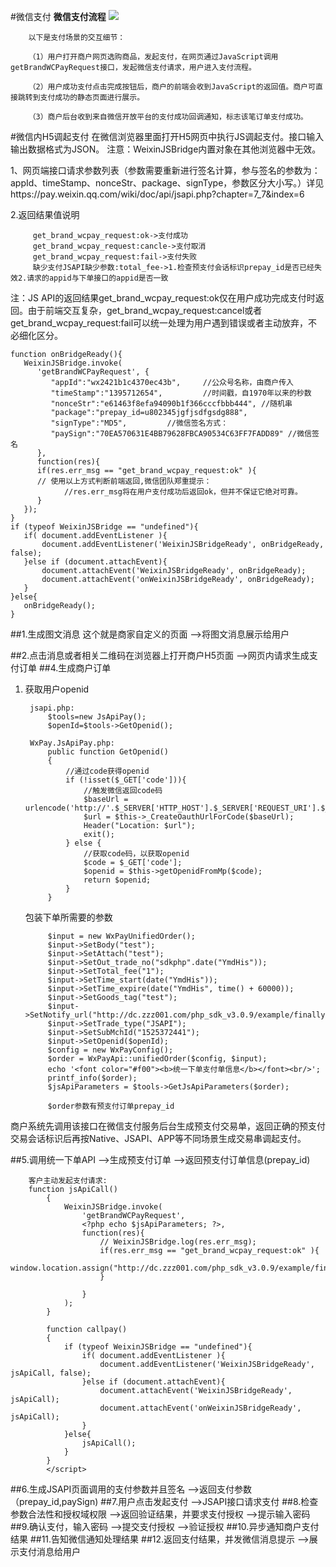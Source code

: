 
#微信支付
**微信支付流程**
![](https://pay.weixin.qq.com/wiki/doc/api/img/chapter7_4_1.png)

		以下是支付场景的交互细节：
		
		（1）用户打开商户网页选购商品，发起支付，在网页通过JavaScript调用getBrandWCPayRequest接口，发起微信支付请求，用户进入支付流程。
		
		（2）用户成功支付点击完成按钮后，商户的前端会收到JavaScript的返回值。商户可直接跳转到支付成功的静态页面进行展示。
		
		（3）商户后台收到来自微信开放平台的支付成功回调通知，标志该笔订单支付成功。
#微信内H5调起支付
在微信浏览器里面打开H5网页中执行JS调起支付。接口输入输出数据格式为JSON。
注意：WeixinJSBridge内置对象在其他浏览器中无效。

1、网页端接口请求参数列表（参数需要重新进行签名计算，参与签名的参数为：appId、timeStamp、nonceStr、package、signType，参数区分大小写。）详见https://pay.weixin.qq.com/wiki/doc/api/jsapi.php?chapter=7_7&index=6

2.返回结果值说明

		 get_brand_wcpay_request:ok->支付成功
		 get_brand_wcpay_request:cancle->支付取消
		 get_brand_wcpay_request:fail->支付失败
		 缺少支付JSAPI缺少参数:total_fee->1.检查预支付会话标识prepay_id是否已经失效2.请求的appid与下单接口的appid是否一致
注：JS API的返回结果get_brand_wcpay_request:ok仅在用户成功完成支付时返回。由于前端交互复杂，get_brand_wcpay_request:cancel或者get_brand_wcpay_request:fail可以统一处理为用户遇到错误或者主动放弃，不必细化区分。

	function onBridgeReady(){
	   WeixinJSBridge.invoke(
	      'getBrandWCPayRequest', {
	         "appId":"wx2421b1c4370ec43b",     //公众号名称，由商户传入     
	         "timeStamp":"1395712654",         //时间戳，自1970年以来的秒数     
	         "nonceStr":"e61463f8efa94090b1f366cccfbbb444", //随机串     
	         "package":"prepay_id=u802345jgfjsdfgsdg888",     
	         "signType":"MD5",         //微信签名方式：     
	         "paySign":"70EA570631E4BB79628FBCA90534C63FF7FADD89" //微信签名 
	      },
	      function(res){
	      if(res.err_msg == "get_brand_wcpay_request:ok" ){
	      // 使用以上方式判断前端返回,微信团队郑重提示：
	            //res.err_msg将在用户支付成功后返回ok，但并不保证它绝对可靠。
	      } 
	   }); 
	}
	if (typeof WeixinJSBridge == "undefined"){
	   if( document.addEventListener ){
	       document.addEventListener('WeixinJSBridgeReady', onBridgeReady, false);
	   }else if (document.attachEvent){
	       document.attachEvent('WeixinJSBridgeReady', onBridgeReady); 
	       document.attachEvent('onWeixinJSBridgeReady', onBridgeReady);
	   }
	}else{
	   onBridgeReady();
	}
##1.生成图文消息
		这个就是商家自定义的页面
		-->将图文消息展示给用户

##2.点击消息或者相关二维码在浏览器上打开商户H5页面
		-->网页内请求生成支付订单
##4.生成商户订单
	
1. 获取用户openid
 
		jsapi.php:
			$tools=new JsApiPay();
			$openId=$tools->GetOpenid();

		WxPay.JsApiPay.php:
			public function GetOpenid()
			{
				//通过code获得openid
				if (!isset($_GET['code'])){
					//触发微信返回code码
					$baseUrl = urlencode('http://'.$_SERVER['HTTP_HOST'].$_SERVER['REQUEST_URI'].$_SERVER['QUERY_STRING']);
					$url = $this->_CreateOauthUrlForCode($baseUrl);
					Header("Location: $url");
					exit();
				} else {
					//获取code码，以获取openid
				    $code = $_GET['code'];
					$openid = $this->getOpenidFromMp($code);
					return $openid;
				}
			}

     包装下单所需要的参数 

			$input = new WxPayUnifiedOrder();
			$input->SetBody("test");
			$input->SetAttach("test");
			$input->SetOut_trade_no("sdkphp".date("YmdHis"));
			$input->SetTotal_fee("1");
			$input->SetTime_start(date("YmdHis"));
			$input->SetTime_expire(date("YmdHis", time() + 60000));
			$input->SetGoods_tag("test");
			$input->SetNotify_url("http://dc.zzz001.com/php_sdk_v3.0.9/example/finally.php");
			$input->SetTrade_type("JSAPI");
			$input->SetSubMchId("1525372441");
			$input->SetOpenid($openId);
			$config = new WxPayConfig();
			$order = WxPayApi::unifiedOrder($config, $input);
			echo '<font color="#f00"><b>统一下单支付单信息</b></font><br/>';
			printf_info($order);
			$jsApiParameters = $tools->GetJsApiParameters($order);

			$order参数有预支付订单prepay_id



商户系统先调用该接口在微信支付服务后台生成预支付交易单，返回正确的预支付交易会话标识后再按Native、JSAPI、APP等不同场景生成交易串调起支付。

##5.调用统一下单API
		-->生成预支付订单
			-->返回预支付订单信息(prepay_id)

		客户主动发起支付请求:
		function jsApiCall()
			{
				WeixinJSBridge.invoke(
					'getBrandWCPayRequest',
					<?php echo $jsApiParameters; ?>,
					function(res){
						// WeixinJSBridge.log(res.err_msg);
						if(res.err_msg == "get_brand_wcpay_request:ok" ){
			  				window.location.assign("http://dc.zzz001.com/php_sdk_v3.0.9/example/finally.php");
			            } 
						
					}
				);
			}
		
			function callpay()
			{
				if (typeof WeixinJSBridge == "undefined"){
				    if( document.addEventListener ){
				        document.addEventListener('WeixinJSBridgeReady', jsApiCall, false);
				    }else if (document.attachEvent){
				        document.attachEvent('WeixinJSBridgeReady', jsApiCall); 
				        document.attachEvent('onWeixinJSBridgeReady', jsApiCall);
				    }
				}else{
				    jsApiCall();
				}
			}
			</script>
##6.生成JSAPI页面调用的支付参数并且签名
		-->返回支付参数（prepay_id,paySign)
##7.用户点击发起支付
		-->JSAPI接口请求支付
##8.检查参数合法性和授权域权限
		-->返回验证结果，并要求支付授权
			-->提示输入密码
##9.确认支付，输入密码
		-->提交支付授权
			-->验证授权
##10.异步通知商户支付结果
##11.告知微信通知处理结果
##12.返回支付结果，并发微信消息提示
		-->展示支付消息给用户
